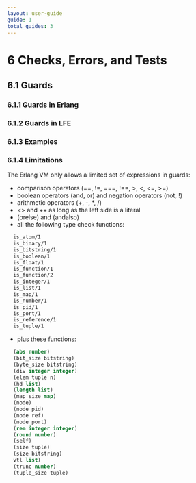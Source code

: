 ```yaml
---
layout: user-guide
guide: 1
total_guides: 3
---
```

# 6 Checks, Errors, and Tests

## 6.1 Guards

### 6.1.1 Guards in Erlang
### 6.1.2 Guards in LFE
### 6.1.3 Examples
### 6.1.4 Limitations

The Erlang VM only allows a limited set of expressions in guards:

* comparison operators (==, !=, ===, !==, >, <, <=, >=)
* boolean operators (and, or) and negation operators (not, !)
* arithmetic operators (+, -, *, /)
* <> and ++ as long as the left side is a literal
* (orelse) and (andalso)
* all the following type check functions:

```lisp
  is_atom/1
  is_binary/1
  is_bitstring/1
  is_boolean/1
  is_float/1
  is_function/1
  is_function/2
  is_integer/1
  is_list/1
  is_map/1
  is_number/1
  is_pid/1
  is_port/1
  is_reference/1
  is_tuple/1
```

* plus these functions:

```lisp
  (abs number)
  (bit_size bitstring)
  (byte_size bitstring)
  (div integer integer)
  (elem tuple n)
  (hd list)
  (length list)
  (map_size map)
  (node)
  (node pid)
  (node ref)
  (node port)
  (rem integer integer)
  (round number)
  (self)
  (size tuple)
  (size bitstring)
  vtl list)
  (trunc number)
  (tuple_size tuple)
```

